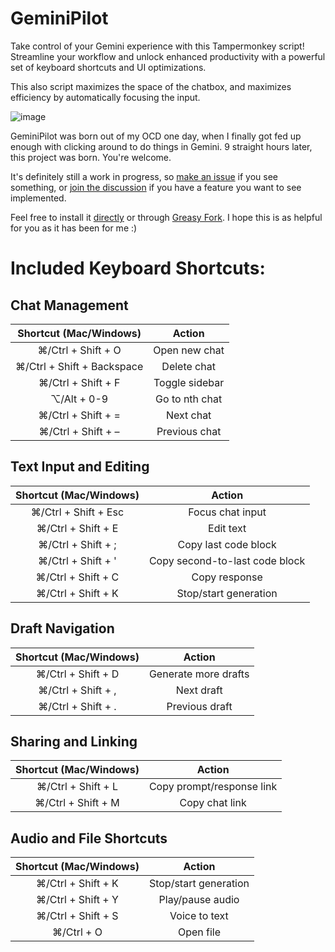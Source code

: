 # GeminiPilot
Take control of your Gemini experience with this Tampermonkey script! Streamline your workflow and unlock enhanced productivity with a powerful set of keyboard shortcuts and UI optimizations. 

This also script maximizes the space of the chatbox, and maximizes efficiency by automatically focusing the input.

![image](https://github.com/HenryGetz/GeminiPilot/assets/109257119/10e8faed-6c26-4255-aaf8-cd5fe53b5738)


GeminiPilot was born out of my OCD one day, when I finally got fed up enough with clicking around to do things in Gemini. 9 straight hours later, this project was born. You're welcome.

It's definitely still a work in progress, so [make an issue](https://github.com/HenryGetz/GeminiPilot/issues/new/choose) if you see something, or [join the discussion](https://github.com/HenryGetz/GeminiPilot/discussions) if you have a feature you want to see implemented.

Feel free to install it [directly](https://www.tampermonkey.net/script_installation.php#url=https://github.com/HenryGetz/GeminiPilot/raw/main/gemini-keyboard-shortcuts.js) or through [Greasy Fork](https://greasyfork.org/en/scripts/498823-gemini-keyboard-shortcuts). I hope this is as helpful for you as it has been for me :)


# Included Keyboard Shortcuts:


## Chat Management

|   Shortcut (Mac/Windows)   |     Action     |
|:--------------------------:|:--------------:|
| ⌘/Ctrl + Shift + O         | Open new chat  |
| ⌘/Ctrl + Shift + Backspace | Delete chat    |
| ⌘/Ctrl + Shift + F         | Toggle sidebar |
| ⌥/Alt + 0-9                | Go to nth chat |
| ⌘/Ctrl + Shift + =         | Next chat      |
| ⌘/Ctrl + Shift + –         | Previous chat  |


## Text Input and Editing

| Shortcut (Mac/Windows) |             Action            |
|:----------------------:|:-----------------------------:|
|  ⌘/Ctrl + Shift + Esc  |        Focus chat input       |
|   ⌘/Ctrl + Shift + E   |           Edit text           |
|   ⌘/Ctrl + Shift + ;   |      Copy last code block     |
|   ⌘/Ctrl + Shift + '   |Copy second-to-last code block |
|   ⌘/Ctrl + Shift + C   |         Copy response         |
|   ⌘/Ctrl + Shift + K   |     Stop/start generation     |


## Draft Navigation

| Shortcut (Mac/Windows) |        Action        |
|:----------------------:|:--------------------:|
|   ⌘/Ctrl + Shift + D   | Generate more drafts |
|   ⌘/Ctrl + Shift + ,   |      Next draft      |
|   ⌘/Ctrl + Shift + .   |    Previous draft    |


## Sharing and Linking

| Shortcut (Mac/Windows) |           Action          |
|:----------------------:|:-------------------------:|
|   ⌘/Ctrl + Shift + L   | Copy prompt/response link |
|   ⌘/Ctrl + Shift + M   |       Copy chat link      |


## Audio and File Shortcuts

| Shortcut (Mac/Windows) |         Action        |
|:----------------------:|:---------------------:|
|   ⌘/Ctrl + Shift + K   | Stop/start generation |
|   ⌘/Ctrl + Shift + Y   |    Play/pause audio   |
|   ⌘/Ctrl + Shift + S   |     Voice to text     |
|       ⌘/Ctrl + O       |       Open file       |
